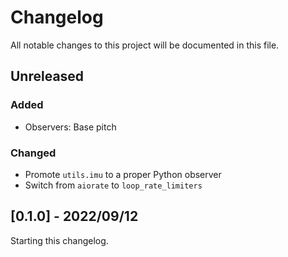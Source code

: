 # Changelog

All notable changes to this project will be documented in this file.

## Unreleased

### Added

- Observers: Base pitch

### Changed

- Promote ``utils.imu`` to a proper Python observer
- Switch from ``aiorate`` to ``loop_rate_limiters``

## [0.1.0] - 2022/09/12

Starting this changelog.
